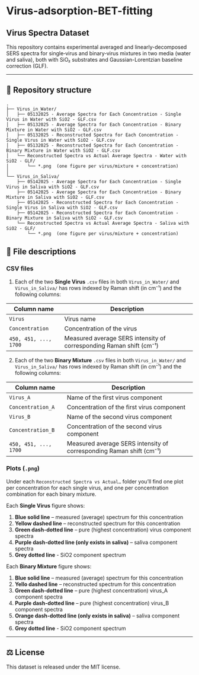 # Virus-adsorption-BET-fitting

## Virus Spectra Dataset

This repository contains experimental averaged and linearly-decomposed SERS spectra for single‐virus and binary‐virus mixtures in two media (water and saliva), both with SiO₂ substrates and Gaussian-Lorentzian baseline correction (GLF).

---

## 📂 Repository structure
```
.
├── Virus_in_Water/
│   ├── 05132025 - Average Spectra for Each Concentration - Single Virus in Water with SiO2 - GLF.csv
│   ├── 05132025 - Average Spectra for Each Concentration - Binary Mixture in Water with SiO2 - GLF.csv
│   ├── 05132025 - Reconstructed Spectra for Each Concentration - Single Virus in Water with SiO2 - GLF.csv
│   ├── 05132025 - Reconstructed Spectra for Each Concentration - Binary Mixture in Water with SiO2 - GLF.csv
│   └── Reconstructed Spectra vs Actual Average Spectra - Water with SiO2 - GLF/
│       └── *.png  (one figure per virus/mixture + concentration)
│
└── Virus_in_Saliva/
    ├── 05142025 - Average Spectra for Each Concentration - Single Virus in Saliva with SiO2 - GLF.csv
    ├── 05142025 - Average Spectra for Each Concentration - Binary Mixture in Saliva with SiO2 - GLF.csv
    ├── 05142025 - Reconstructed Spectra for Each Concentration - Single Virus in Saliva with SiO2 - GLF.csv
    ├── 05142025 - Reconstructed Spectra for Each Concentration - Binary Mixture in Saliva with SiO2 - GLF.csv
    └── Reconstructed Spectra vs Actual Average Spectra - Saliva with SiO2 - GLF/
        └── *.png  (one figure per virus/mixture + concentration)
```

## 📝 File descriptions

### CSV files  
1. Each of the two **Single Virus** `.csv` files in both `Virus_in_Water/` and `Virus_in_Saliva/` has rows indexed by Raman shift (in cm⁻¹) and the following columns:

| Column name                          | Description                                                      |
| ------------------------------------ | ---------------------------------------------------------------- |
| `Virus`                              | Virus name                                                       |
| `Concentration`                      | Concentration of the virus                                       |
| `450, 451, ..., 1700`                | Measured average SERS intensity of corresponding Raman shift (cm⁻¹)|

2. Each of the two **Binary Mixture** `.csv` files in both `Virus_in_Water/` and `Virus_in_Saliva/` has rows indexed by Raman shift (in cm⁻¹) and the following columns:

| Column name                          | Description                                                      |
| ------------------------------------ | ---------------------------------------------------------------- |
| `Virus_A`                            | Name of the first virus component                                |
| `Concentration_A`                    | Concentration of the first virus component                       |
| `Virus_B`                            | Name of the second virus component                               |
| `Concentration_B`                    | Concentration of the second virus component                      |
| `450, 451, ..., 1700`                | Measured average SERS intensity of corresponding Raman shift (cm⁻¹)|

### Plots (`.png`)  
Under each `Reconstructed Spectra vs Actual…` folder you’ll find one plot per concentration for each single virus, and one per concentration combination for each binary mixture. 

Each **Single Virus** figure shows:
1. **Blue solid line** – measured (average) spectrum for this concentration
2. **Yellow dashed line** – reconstructed spectrum for this concentration
3. **Green dash-dotted line** – pure (highest concentration) virus component spectra
4. **Purple dash-dotted line (only exists in saliva)** – saliva component spectra
5. **Grey dotted line** - SiO2 component spectrum

Each **Binary Mixture** figure shows:
1. **Blue solid line** – measured (average) spectrum for this concentration
2. **Yello dashed line** – reconstructed spectrum for this concentration
3. **Green dash-dotted line** – pure (highest concentration) virus_A component spectra
4. **Purple dash-dotted line** – pure (highest concentration) virus_B component spectra
5. **Orange dash-dotted line (only exists in saliva)** – saliva component spectra
6. **Grey dotted line** - SiO2 component spectrum
---

<!-- ## 🚀 Citation -->
<!-- If you use this dataset in your work, please cite: -->

<!--  J. Cui et al., “MultiplexCR: Deep learning for multi‐virus SERS quantification,” Journal of Raman Spectroscopy, 2025. DOI: 10.xxx/yyy -->

## ⚖️ License
This dataset is released under the MIT license.
